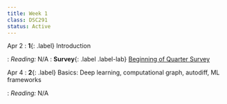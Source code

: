 ```yaml
---
title: Week 1
class: DSC291
status: Active
---
```


Apr 2
: **1**{: .label} Introduction
  <!--: [Slides]() &#8226; [Recording]()-->
: *Reading:* N/A
: **Survey**{: .label .label-lab} [Beginning of Quarter Survey](https://forms.gle/XMAjCkgpBhF7Kw8A8)

Apr 4
: **2**{: .label} Basics: Deep learning, computational graph, autodiff, ML frameworks
  <!--: [Slides]() &#8226; [Recording]()-->
: *Reading:* N/A
<!--: **Homework**{: .label .label-homework} N/A-->

<!--Jan 12-->
<!--: **3**{: .label} Basics: Computer Organization, Operating systems, Storage-->
  <!--: [Slides](assets/slides/3_storage.pdf) &#8226; [Recording](https://podcast.ucsd.edu/watch/wi24/dsc204a_a00/3) &#8226; [Scribe Notes](assets/scribe_notes/Jan_12_scribe_note.pdf)-->
<!--: *Reading:* N/A-->


<!--
Jan 12
: **2**{: .label} Basics: 
  : [Slides](#) &#8226; [Demos](#) &#8226; [Blank Demos](#)
: *Reading:* [2](https://inferentialthinking.com/chapters/02/causality-and-experiments.html)
: **Homework**{: .label .label-homework} Homework 01 (Due 1/24)
-->
